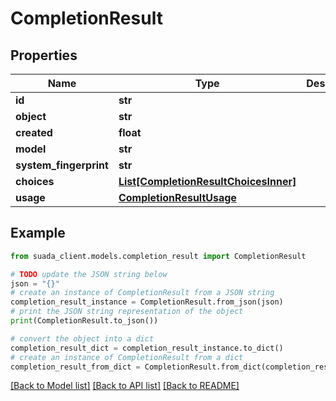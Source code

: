 # CompletionResult


## Properties

Name | Type | Description | Notes
------------ | ------------- | ------------- | -------------
**id** | **str** |  | [optional] 
**object** | **str** |  | [optional] 
**created** | **float** |  | [optional] 
**model** | **str** |  | [optional] 
**system_fingerprint** | **str** |  | [optional] 
**choices** | [**List[CompletionResultChoicesInner]**](CompletionResultChoicesInner.md) |  | [optional] 
**usage** | [**CompletionResultUsage**](CompletionResultUsage.md) |  | [optional] 

## Example

```python
from suada_client.models.completion_result import CompletionResult

# TODO update the JSON string below
json = "{}"
# create an instance of CompletionResult from a JSON string
completion_result_instance = CompletionResult.from_json(json)
# print the JSON string representation of the object
print(CompletionResult.to_json())

# convert the object into a dict
completion_result_dict = completion_result_instance.to_dict()
# create an instance of CompletionResult from a dict
completion_result_from_dict = CompletionResult.from_dict(completion_result_dict)
```
[[Back to Model list]](../README.md#documentation-for-models) [[Back to API list]](../README.md#documentation-for-api-endpoints) [[Back to README]](../README.md)


